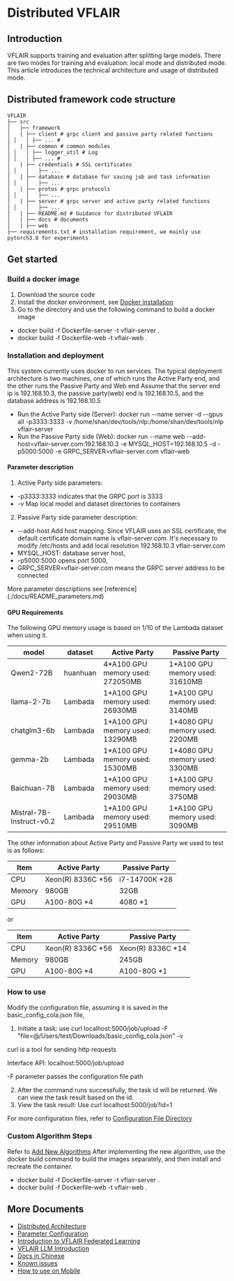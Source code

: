 # Distributed VFLAIR

## Introduction

VFLAIR supports training and evaluation after splitting large models. There are two modes for training and evaluation: local mode and distributed mode. This article introduces the technical architecture and usage of distributed mode.

## Distributed framework code structure

```
VFLAIR
├── src
│   ├── framework
│   | ├── client # grpc client and passive party related functions
│ │   | ├── ... #
│   | ├── common # common modules
│ │   | ├── logger_util # Log
│ │   | ├── ... #
│   | ├── credentials # SSL certificates
│ │   │   ├── ...
│   | ├── database # database for saving job and task information
│ │   │   ├── ...
│   | ├── protos # grpc protocols
│ │   │   ├── ...
│   | ├── server # grpc server and active party related functions
│ │   │   ├── ...
│   | ├── README.md # Guidance for distributed VFLAIR
│   | ├── docs # documents
│   | ├── web
├── requirements.txt # installation requirement, we mainly use pytorch3.8 for experiments
```

## Get started

### Build a docker image
1. Download the source code
2. Install the docker environment, see [Docker installation](https://docs.docker.com/engine/install/)
3. Go to the directory and use the following command to build a docker image
- docker build -f Dockerfile-server -t vflair-server .
- docker build -f Dockerfile-web -t vflair-web .

### Installation and deployment

This system currently uses docker to run services. The typical deployment architecture is two machines, one of which runs the Active Party end, and the other runs the Passive Party and Web end
Assume that the server end ip is 192.168.10.3, the passive party(web) end is 192.168.10.5, and the database address is 192.168.10.5

- Run the Active Party side (Server): docker run --name server -d --gpus all -p3333:3333 -v
/home/shan/dev/tools/nlp:/home/shan/dev/tools/nlp vflair-server
- Run the Passive Party side (Web): docker run --name web --add-host=vflair-server.com:192.168.10.3 -e MYSQL_HOST=192.168.10.5 -d -p5000:5000 -e
GRPC_SERVER=vflair-server.com vflair-web

#### Parameter description
1. Active Party side parameters:
- -p3333:3333 indicates that the GRPC port is 3333
- -v Map local model and dataset directories to containers

2. Passive Party side parameter description:
- --add-host Add host mapping. Since VFLAIR uses an SSL certificate, the default certificate domain name is vflair-server.com. It's necessary to modify /etc/hosts and add local resolution 192.168.10.3 vflair-server.com
- MYSQL_HOST: database server host,
- -p5000:5000 opens port 5000,
- GRPC_SERVER=vflair-server.com means the GRPC server address to be connected

More parameter descriptions see [reference] (./docs/README_parameters.md)

#### GPU Requirements
The following GPU memory usage is based on 1/10 of the Lambada dataset when using it.

| model                    | dataset  | Active Party                     | Passive Party                    |
|--------------------------|----------|----------------------------------|----------------------------------|
| Qwen2-72B                | huanhuan | 4*A100 GPU memory used: 272050MB | 1*A100 GPU memory used: 31610MB  |
| llama-2-7b               | Lambada  | 1*A100 GPU memory used: 26930MB  | 1*A100 GPU memory used: 3140MB   |
| chatglm3-6b              | Lambada  | 1*A100 GPU memory used: 13290MB  | 1*4080 GPU memory used: 2200MB   |
| gemma-2b                 | Lambada  | 1*A100 GPU memory used: 15300MB  | 1*4080 GPU memory used: 3300MB   |
| Baichuan-7B              | Lambada  | 1*A100 GPU memory used: 29030MB  | 1*A100 GPU memory used: 3750MB   |
| Mistral-7B-Instruct-v0.2 | Lambada  | 1*A100 GPU memory used: 29510MB  | 1*A100 GPU memory used: 3090MB   |

The other information about Active Party and Passive Party we used to test is as follows:

| Item                     | Active Party      | Passive Party |
|--------------------------|-------------------|---------------|
| CPU                      | Xeon(R) 8336C *56 | i7-14700K *28 |
| Memory                   | 980GB             | 32GB          | 
| GPU                      | A100-80G *4       | 4080 *1       | 

or

| Item                     | Active Party      | Passive Party     |
|--------------------------|-------------------|-------------------|
| CPU                      | Xeon(R) 8336C *56 | Xeon(R) 8336C *14 |
| Memory                   | 980GB             | 245GB             | 
| GPU                      | A100-80G *4       | A100-80G *1       | 


### How to use

Modify the configuration file, assuming it is saved in the basic_config_cola.json file,

1. Initiate a task: use curl localhost:5000/job/upload -F "file=@/Users/test/Downloads/basic_config_cola.json" -v

curl is a tool for sending http requests

Interface API: localhost:5000/job/upload

-F parameter passes the configuration file path

2. After the command runs successfully, the task id will be returned. We can view the task result based on the id.
3. View the task result: Use curl localhost:5000/job?id=1

For more configuration files, refer to [Configuration File Directory](../configs/test_configs)

### Custom Algorithm Steps
Refer to [Add New Algorithms](../../usage_guidance/Add_New_Algorithm.md) After implementing the new algorithm, use the docker build command to build the images separately, and then install and recreate the container.

- docker build -f Dockerfile-server -t vflair-server .
- docker build -f Dockerfile-web -t vflair-web .

## More Documents

- [Distributed Architecture](docs/README_architecture.md)
- [Parameter Configuration](../configs/README.md)
- [Introduction to VFLAIR Federated Learning](../../README.md)
- [VFLAIR LLM Introduction](../configs/README_LLM.md)
- [Docs in Chinese](./README_zh.md)
- [Known issues](./docs/README_issues.md)
- [How to use on Mobile](./docs/README_mobile.md)